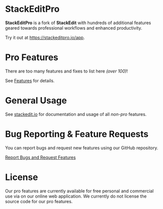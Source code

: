 # StackEditPro

**StackEditPro** is a fork of **StackEdit** with hundreds of additional features geared towards professional workflows and enhanced productivity.

Try it out at https://stackeditpro.io/app.

# Pro Features
There are too many features and fixes  to list here *(over 100)*! 

See [Features](Features.md) for details.

# General Usage
 See <a href='https://stackedit.io' target='_blank'>stackedit.io</a> for documentation and usage of all *non-pro* features.

# Bug Reporting & Feature Requests
You can report bugs and request new features using our GitHub repository.

[Report Bugs and Request Features](https://github.com/Flamenco/stackeditpro/issues)

# License
Our pro features are currently available for free personal and commercial use via on our online web application.  We currently do not license the source code for our pro features.
<!--stackedit_data:
eyJoaXN0b3J5IjpbMTcwODMzODMwMywtOTMzOTA1ODkwLDIxMz
k1MDI4MTQsODIwMjE3MzkxLDEzOTQ1NTkzNDMsLTE2NzA0MTk2
MjEsLTgyOTg3NjE2MSwxMTEwMzY2Mjk3LDk3ODI4NjM0OCwtMT
Y5MDI5MjYxNCwtMTIxMTUwMjAxNCwxMDU1MzExNTQwLDEyMjky
MTY5NzEsMTczNDQxNTg3Nyw0MjcyMzA2NjEsMjE0MjEzNzczNy
wtMjEzOTU2NDk5N119
-->